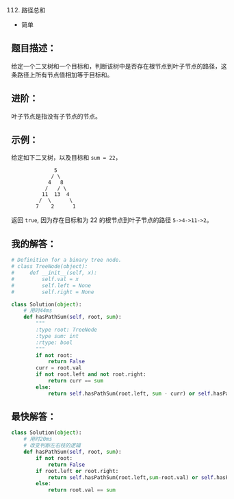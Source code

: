 0112. 路径总和

- 简单

## 题目描述：
给定一个二叉树和一个目标和，判断该树中是否存在根节点到叶子节点的路径，这条路径上所有节点值相加等于目标和。

## 进阶：
叶子节点是指没有子节点的节点。

## 示例：
给定如下二叉树，以及目标和 `sum = 22`，
```
              5
             / \
            4   8
           /   / \
          11  13  4
         /  \      \
        7    2      1
```
返回 `true`, 因为存在目标和为 22 的根节点到叶子节点的路径 `5->4->11->2`。

## 我的解答：
``` python
# Definition for a binary tree node.
# class TreeNode(object):
#     def __init__(self, x):
#         self.val = x
#         self.left = None
#         self.right = None

class Solution(object):
    # 用时44ms
    def hasPathSum(self, root, sum):
        """
        :type root: TreeNode
        :type sum: int
        :rtype: bool
        """
        if not root:
            return False
        curr = root.val
        if not root.left and not root.right:
            return curr == sum
        else:
            return self.hasPathSum(root.left, sum - curr) or self.hasPathSum(root.right, sum - curr)
```

## 最快解答：
```python
class Solution(object):
    # 用时20ms
    # 改变判断左右枝的逻辑
    def hasPathSum(self, root, sum):
        if not root:
            return False
        if root.left or root.right:
            return self.hasPathSum(root.left,sum-root.val) or self.hasPathSum(root.right,sum-root.val)
        else:
            return root.val == sum
```